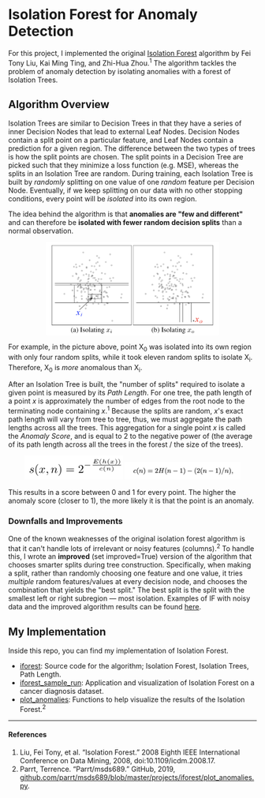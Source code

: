 # Isolation Forest for Anomaly Detection
For this project, I implemented the original [Isolation Forest](https://cs.nju.edu.cn/zhouzh/zhouzh.files/publication/icdm08b.pdf) algorithm by Fei Tony Liu, Kai Ming Ting, and Zhi-Hua Zhou.<sup>1</sup> The algorithm tackles the problem of anomaly detection by isolating anomalies with a forest of Isolation Trees. 

## Algorithm Overview
Isolation Trees are similar to Decision Trees in that they have a series of inner Decision Nodes that lead to external Leaf Nodes. Decision Nodes contain a split point on a particular feature, and Leaf Nodes contain a prediction for a given region. The difference between the two types of trees is how the split points are chosen. The split points in a Decision Tree are picked such that they minimize a loss function (e.g. MSE), whereas the splits in an Isolation Tree are random. During training, each Isolation Tree is built by *randomly* splitting on one value of one *random* feature per Decision Node. Eventually, if we keep splitting on our data with no other stopping conditions, every point will be *isolated* into its own region.

The idea behind the algorithm is that **anomalies are "few and different"** and can therefore be **isolated with fewer random decision splits** than a normal observation.   

<p align="center">
	<img width="350" src="photos/isof.png" align="middle">
</p>

For example, in the picture above, point X<sub>0</sub> was isolated into its own region with only four random splits, while it took eleven random splits to isolate X<sub>i</sub>. Therefore, X<sub>0</sub> is *more* anomalous than X<sub>i</sub>.   

After an Isolation Tree is built, the "number of splits" required to isolate a given point is measured by its *Path Length*. For one tree, the path length of a point *x* is approximately the number of edges from the root node to the terminating node containing *x*.<sup>1</sup> Because the splits are random, *x*'s exact path length will vary from tree to tree, thus, we must aggregate the path lengths across all the trees. This aggregation for a single point *x* is called the *Anomaly Score*, and is equal to 2 to the negative power of (the average of its path length across all the trees in the forest / the size of the trees). 

<p align="center">
	<img width="200" src="photos/score.png">
	<img width="235" src="photos/c.png">
</p>

This results in a score between 0 and 1 for every point. The higher the anomaly score (closer to 1), the more likely it is that the point is an anomaly.

### Downfalls and Improvements
One of the known weaknesses of the original isolation forest algorithm is that it can't handle lots of irrelevant or noisy features (columns).<sup>2</sup> To handle this, I wrote an **improved** (set improved=True) version of the algorithm that chooses smarter splits during tree construction. Specifically, when making a split, rather than randomly choosing one feature and one value, it tries *multiple* random features/values at every decision node, and chooses the combination that yields the "best split." The best split is the split with the smallest left or right subregion — most isolation. Examples of IF with noisy data and the improved algorithm results can be found [here](iforest/iforest_sample_run.ipynb). 

## My Implementation
Inside this repo, you can find my implementation of Isolation Forest.
 
- [iforest](iforest/iforest.py): Source code for the algorithm; Isolation Forest, Isolation Trees, Path Length.
- [iforest\_sample_run](iforest/iforest_sample_run.ipynb): Application and visualization of Isolation Forest on a cancer diagnosis dataset.
- [plot_anomalies](iforest/plot_anomalies.py): Functions to help visualize the results of the Isolation Forest.<sup>2</sup>

----
#### References
1. Liu, Fei Tony, et al. “Isolation Forest.” 2008 Eighth IEEE International Conference on Data Mining, 2008, doi:10.1109/icdm.2008.17.
2. Parrt, Terrence. “Parrt/msds689.” GitHub, 2019, [github.com/parrt/msds689/blob/master/projects/iforest/plot_anomalies.py](https://github.com/parrt/msds689/blob/master/projects/iforest/plot_anomalies.py).

